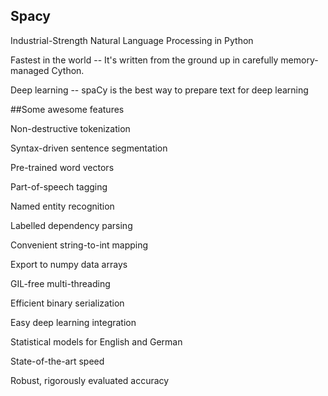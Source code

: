 ## Spacy

Industrial-Strength
Natural Language
Processing
in Python


Fastest in the world --  It's written from the ground up in carefully memory-managed Cython. 

Deep learning -- spaCy is the best way to prepare text for deep learning 


##Some awesome features



Non-destructive tokenization

Syntax-driven sentence segmentation

Pre-trained word vectors

Part-of-speech tagging

Named entity recognition

Labelled dependency parsing

Convenient string-to-int mapping

Export to numpy data arrays

GIL-free multi-threading

Efficient binary serialization

Easy deep learning integration

Statistical models for English and German

State-of-the-art speed

Robust, rigorously evaluated accuracy




